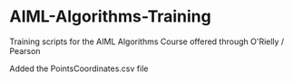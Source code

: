 # AIML-Algorithms-Training
Training scripts for the AIML Algorithms Course offered through O'Rielly / Pearson

Added the PointsCoordinates.csv file
